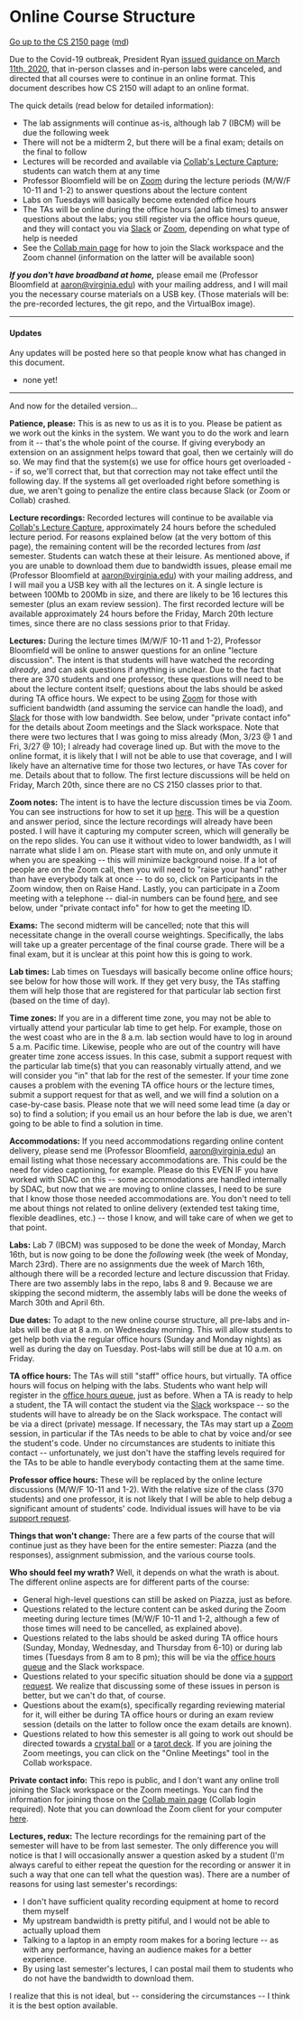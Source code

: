 Online Course Structure
=======================

[Go up to the CS 2150 page](index.html) ([md](index.md))

Due to the Covid-19 outbreak, President Ryan [issued guidance on March
11th,
2020](https://news.virginia.edu/content/university-moves-all-courses-online-urges-students-return-home),
that in-person classes and in-person labs were canceled, and directed that all
courses were to continue in an online format.  This document describes how
CS 2150 will adapt to an online format.

The quick details (read below for detailed information):

- The lab assignments will continue as-is, although lab 7 (IBCM) will be due the following week
- There will not be a midterm 2, but there will be a final exam; details on the final to follow
- Lectures will be recorded and available via [Collab's Lecture Capture](https://collab.its.virginia.edu/portal/site/c7acc486-f2bd-418a-ad92-c91ae5e03503/page/b4106bc2-7a67-4670-bd1b-56737d16b601); students can watch them at any time
- Professor Bloomfield will be on [Zoom](https://zoom.us) during the lecture periods (M/W/F 10-11 and 1-2) to answer questions about the lecture content
- Labs on Tuesdays will basically become extended office hours
- The TAs will be online during the office hours (and lab times) to answer questions about the labs; you still register via the office hours queue, and they will contact you via [Slack](https://slack.com) or [Zoom](https://zoom.us), depending on what type of help is needed
- See the [Collab main page](https://collab.its.virginia.edu/portal/site/c7acc486-f2bd-418a-ad92-c91ae5e03503/page/077f787c-07f6-47b5-818d-13beb2387ec4) for how to join the Slack workspace and the Zoom channel (information on the latter will be available soon)

***If you don't have broadband at home,*** please email me (Professor Bloomfield at aaron@virginia.edu) with your mailing address, and I will mail you the necessary course materials on a USB key.  (Those materials will be: the pre-recorded lectures, the git repo, and the VirtualBox image).

----

#### Updates

Any updates will be posted here so that people know what has changed in this document.

- none yet!


----

And now for the detailed version...

**Patience, please:** This is as new to us as it is to you.  Please be patient as we work out the kinks in the system.  We want you to do the work and learn from it -- that's the whole point of the course.  If giving everybody an extension on an assignment helps toward that goal, then we certainly will do so.  We may find that the system(s) we use for office hours get overloaded -- if so, we'll correct that, but that correction may not take effect until the following day.  If the systems all get overloaded right before something is due, we aren't going to penalize the entire class because Slack (or Zoom or Collab) crashed.

**Lecture recordings:** Recorded lectures will continue to be available via [Collab's Lecture Capture](https://collab.its.virginia.edu/portal/site/c7acc486-f2bd-418a-ad92-c91ae5e03503/page/b4106bc2-7a67-4670-bd1b-56737d16b601), approximately 24 hours before the scheduled lecture period.  For reasons explained below (at the very bottom of this page), the remaining content will be the recorded lectures from *last* semester.  Students can watch these at their leisure.  As mentioned above, if you are unable to download them due to bandwidth issues, please email me (Professor Bloomfield at aaron@virginia.edu) with your mailing address, and I will mail you a USB key with all the lectures on it.  A single lecture is between 100Mb to 200Mb in size, and there are likely to be 16 lectures this semester (plus an exam review session).  The first recorded lecture will be available approximately 24 hours before the Friday, March 20th lecture times, since there are no class sessions prior to that Friday.

**Lectures:** During the lecture times (M/W/F 10-11 and 1-2), Professor Bloomfield will be online to answer questions for an online "lecture discussion".  The intent is that students will have watched the recording *already*, and can ask questions if anything is unclear.  Due to the fact that there are 370 students and one professor, these questions will need to be about the lecture content itself; questions about the labs should be asked during TA office hours.  We expect to be using [Zoom](https://zoom.us/) for those with sufficient bandwidth (and assuming the service can handle the load), and [Slack](https://slack.com/) for those with low bandwidth.  See below, under "private contact info" for the details about Zoom meetings and the Slack workspace.  Note that there were two lectures that I was going to miss already (Mon, 3/23 @ 1 and Fri, 3/27 @ 10); I already had coverage lined up.  But with the move to the online format, it is likely that I will not be able to use that coverage, and I will likely have an alternative time for those two lectures, or have TAs cover for me.  Details about that to follow.  The first lecture discussions will be held on Friday, March 20th, since there are no CS 2150 classes prior to that.

**Zoom notes:** The intent is to have the lecture discussion times be via Zoom.  You can see instructions for how to set it up [here](https://uvacollab.screenstepslive.com/s/help/m/integrations/l/1214666-tips-for-attending-class-in-zoom).  This will be a question and answer period, since the lecture recordings will already have been posted.  I will have it capturing my computer screen, which will generally be on the repo slides.  You can use it without video to lower bandwidth, as I will narrate what slide I am on.  Please start with mute on, and only unmute it when you are speaking -- this will minimize background noise.  If a lot of people are on the Zoom call, then you will need to "raise your hand" rather than have everybody talk at once -- to do so, click on Participants in the Zoom window, then on Raise Hand.  Lastly, you can participate in a Zoom meeting with a telephone -- dial-in numbers can be found [here](https://virginia.zoom.us/zoomconference), and see below, under "private contact info" for how to get the meeting ID.

**Exams:** The second midterm will be cancelled; note that this will necessitate change in the overall course weightings.  Specifically, the labs will take up a greater percentage of the final course grade. There will be a final exam, but it is unclear at this point how this is going to work.

**Lab times:** Lab times on Tuesdays will basically become online office hours; see below for how those will work.  If they get very busy, the TAs staffing them will help those that are registered for that particular lab section first (based on the time of day).

**Time zones:** If you are in a different time zone, you may not be able to virtually attend your particular lab time to get help.  For example, those on the west coast who are in the 8 a.m. lab section would have to log in around 5 a.m. Pacific time.  Likewise, people who are out of the country will have greater time zone access issues.  In this case, submit a support request with the particular lab time(s) that you can reasonably virtually attend, and we will consider you "in" that lab for the rest of the semester.  If your time zone causes a problem with the evening TA office hours or the lecture times, submit a support request for that as well, and we will find a solution on a case-by-case basis.  Please note that we will need some lead time (a day or so) to find a solution; if you email us an hour before the lab is due, we aren't going to be able to find a solution in time.

**Accommodations:** If you need accommodations regarding online content delivery, please send me (Professor Bloomfield, aaron@virginia.edu) an email listing what those necessary accommodations are.  This could be the need for video captioning, for example.  Please do this EVEN IF you have worked with SDAC on this -- some accommodations are handled internally by SDAC, but now that we are moving to online classes, I need to be sure that I know those those needed accommodations are.  You don't need to tell me about things not related to online delivery (extended test taking time, flexible deadlines, etc.) -- those I know, and will take care of when we get to that point.

**Labs:** Lab 7 (IBCM) was supposed to be done the week of Monday, March 16th, but is now going to be done the *following* week (the week of Monday, March 23rd).  There are no assignments due the week of March 16th, although there will be a recorded lecture and lecture discussion that Friday.  There are two assembly labs in the repo, labs 8 and 9.  Because we are skipping the second midterm, the assembly labs will be done the weeks of March 30th and April 6th.

**Due dates:** To adapt to the new online course structure, all pre-labs and in-labs will be due at 8 a.m. on Wednesday morning.  This will allow students to get help both via the regular office hours (Sunday and Monday nights) as well as during the day on Tuesday.  Post-labs will still be due at 10 a.m. on Friday.

**TA office hours:** The TAs will still "staff" office hours, but virtually.  TA office hours will focus on helping with the labs.  Students who want help will register in the [office hours queue](https://libra.cs.virginia.edu/~pedagogy/queue.php), just as before.  When a TA is ready to help a student, the TA will contact the student via the [Slack](https://slack.com) workspace -- so the students will have to already be on the Slack workspace.  The contact will be via a direct (private) message.  If necessary, the TAs may start up a [Zoom](https://zoom.us) session, in particular if the TAs needs to be able to chat by voice and/or see the student's code.  Under no circumstances are students to initiate this contact -- unfortunately, we just don't have the staffing levels required for the TAs to be able to handle everybody contacting them at the same time.

**Professor office hours:** These will be replaced by the online lecture discussions (M/W/F 10-11 and 1-2).  With the relative size of the class (370 students) and one professor, it is not likely that I will be able to help debug a significant amount of students' code.  Individual issues will have to be via [support request](https://libra.cs.virginia.edu/~pedagogy/support.php).

**Things that won't change:** There are a few parts of the course that will continue just as they have been for the entire semester: Piazza (and the responses), assignment submission, and the various course tools.

**Who should feel my wrath?**  Well, it depends on what the wrath is about.  The different online aspects are for different parts of the course:

- General high-level questions can still be asked on Piazza, just as before.
- Questions related to the lecture content can be asked during the Zoom meeting during lecture times (M/W/F 10-11 and 1-2, although a few of those times will need to be cancelled, as explained above).
- Questions related to the labs should be asked during TA office hours (Sunday, Monday, Wednesday, and Thursday from 6-10) or during lab times (Tuesdays from 8 am to 8 pm); this will be via the [office hours queue](https://libra.cs.virginia.edu/~pedagogy/queue.php) and the Slack workspace.
- Questions related to your specific situation should be done via a [support request](https://libra.cs.virginia.edu/~pedagogy/support.php).  We realize that discussing some of these issues in person is better, but we can't do that, of course.
- Questions about the exam(s), specifically regarding reviewing material for it, will either be during TA office hours or during an exam review session (details on the latter to follow once the exam details are known).
- Questions related to how this semester is all going to work out should be directed towards a [crystal ball](https://www.crystalballfree.com/) or a [tarot deck](https://www.free-tarot-reading.net/free).  If you are joining the Zoom meetings, you can click on the "Online Meetings" tool in the Collab workspace.

**Private contact info:** This repo is public, and I don't want any online troll joining the Slack workspace or the Zoom meetings.  You can find the information for joining those on the [Collab main page](https://collab.its.virginia.edu/portal/site/c7acc486-f2bd-418a-ad92-c91ae5e03503/page/077f787c-07f6-47b5-818d-13beb2387ec4) (Collab login required).  Note that you can download the Zoom client for your computer [here](https://zoom.us/support/download).

**Lectures, redux:** The lecture recordings for the remaining part of the semester will have to be from last semester.  The only difference you will notice is that I will occasionally answer a question asked by a student (I'm always careful to either repeat the question for the recording or answer it in such a way that one can tell what the question was).  There are a number of reasons for using last semester's recordings:

- I don't have sufficient quality recording equipment at home to record them myself
- My upstream bandwidth is pretty pitiful, and I would not be able to actually upload them
- Talking to a laptop in an empty room makes for a boring lecture -- as with any performance, having an audience makes for a better experience.
- By using last semester's lectures, I can postal mail them to students who do not have the bandwidth to download them.

I realize that this is not ideal, but -- considering the circumstances -- I think it is the best option available.

